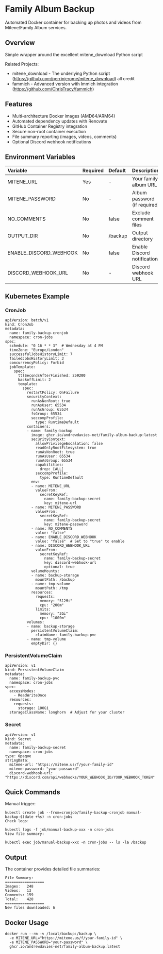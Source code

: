 # Family Album Backup

Automated Docker container for backing up photos and videos from Mitene/Family Album services.

## Overview

Simple wrapper around the excellent mitene_download Python script

Related Projects:

- mitene_download - The underlying Python script (https://github.com/perrinjerome/mitene_download) all credit
- fammich - Advanced version with Immich integration (https://github.com/ChrisTracy/fammich)


## Features

- Multi-architecture Docker images (AMD64/ARM64)
- Automated dependency updates with Renovate
- GitHub Container Registry integration
- Secure non-root container execution
- File summary reporting (images, videos, comments)
- Optional Discord webhook notifications


## Environment Variables

| Variable | Required | Default | Description |
| :-- | :-- | :-- | :-- |
| MITENE_URL | Yes | - | Your family album URL |
| MITENE_PASSWORD | No | - | Album password (if required) |
| NO_COMMENTS | No | false | Exclude comment files |
| OUTPUT_DIR | No | /backup | Output directory |
| ENABLE_DISCORD_WEBHOOK | No | false | Enable Discord notifications |
| DISCORD_WEBHOOK_URL | No | - | Discord webhook URL |

## Kubernetes Example

### CronJob

    apiVersion: batch/v1
    kind: CronJob
    metadata:
      name: family-backup-cronjob
      namespace: cron-jobs
    spec:
      schedule: "0 16 * * 3"  # Wednesday at 4 PM
      timeZone: "Europe/London"
      successfulJobsHistoryLimit: 7
      failedJobsHistoryLimit: 3
      concurrencyPolicy: Forbid
      jobTemplate:
        spec:
          ttlSecondsAfterFinished: 259200
          backoffLimit: 2
          template:
            spec:
              restartPolicy: OnFailure
              securityContext:
                runAsNonRoot: true
                runAsUser: 65534
                runAsGroup: 65534
                fsGroup: 65534
                seccompProfile:
                  type: RuntimeDefault
              containers:
              - name: family-backup
                image: ghcr.io/andrewdavies-net/family-album-backup:latest
                securityContext:
                  allowPrivilegeEscalation: false
                  readOnlyRootFilesystem: true
                  runAsNonRoot: true
                  runAsUser: 65534
                  runAsGroup: 65534
                  capabilities:
                    drop: [ALL]
                  seccompProfile:
                    type: RuntimeDefault
                env:
                - name: MITENE_URL
                  valueFrom:
                    secretKeyRef:
                      name: family-backup-secret
                      key: mitene-url
                - name: MITENE_PASSWORD
                  valueFrom:
                    secretKeyRef:
                      name: family-backup-secret
                      key: mitene-password
                - name: NO_COMMENTS
                  value: "false"
                - name: ENABLE_DISCORD_WEBHOOK
                  value: "false"  # Set to "true" to enable
                - name: DISCORD_WEBHOOK_URL
                  valueFrom:
                    secretKeyRef:
                      name: family-backup-secret
                      key: discord-webhook-url
                      optional: true
                volumeMounts:
                - name: backup-storage
                  mountPath: /backup
                - name: tmp-volume
                  mountPath: /tmp
                resources:
                  requests:
                    memory: "512Mi"
                    cpu: "200m"
                  limits:
                    memory: "2Gi"
                    cpu: "1000m"
              volumes:
              - name: backup-storage
                persistentVolumeClaim:
                  claimName: family-backup-pvc
              - name: tmp-volume
                emptyDir: {}
    
### PersistentVolumeClaim

    apiVersion: v1
    kind: PersistentVolumeClaim
    metadata:
      name: family-backup-pvc
      namespace: cron-jobs
    spec:
      accessModes:
        - ReadWriteOnce
      resources:
        requests:
          storage: 100Gi
      storageClassName: longhorn  # Adjust for your cluster
    
### Secret

    apiVersion: v1
    kind: Secret
    metadata:
      name: family-backup-secret
      namespace: cron-jobs
    type: Opaque
    stringData:
      mitene-url: "https://mitene.us/f/your-family-id"
      mitene-password: "your-password"
      discord-webhook-url: "https://discord.com/api/webhooks/YOUR_WEBHOOK_ID/YOUR_WEBHOOK_TOKEN"
    
## Quick Commands

Manual trigger:

    kubectl create job --from=cronjob/family-backup-cronjob manual-backup-$(date +%s) -n cron-jobs
    Check logs:

    kubectl logs -f job/manual-backup-xxx -n cron-jobs
    View file summary:

    kubectl exec job/manual-backup-xxx -n cron-jobs -- ls -la /backup
    
## Output

The container provides detailed file summaries:

    File Summary:
    ==================
    Images:   248
    Videos:   13  
    Comments: 159
    Total:    420
    ==================
    New files downloaded: 6
    
## Docker Usage

    docker run --rm -v /local/backup:/backup \
      -e MITENE_URL="https://mitene.us/f/your-family-id" \
      -e MITENE_PASSWORD="your-password" \
      ghcr.io/andrewdavies-net/family-album-backup:latest
    
